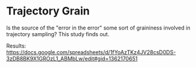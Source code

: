 # Trajectory Grain

Is the source of the "error in the error" some sort of graininess involved 
in trajectory sampling?  This study finds out.

Results:
https://docs.google.com/spreadsheets/d/1fYoAzTKz4JV28csD0DS-3zDB8BK9X1GROzL1_ABMbLw/edit#gid=1362170651
